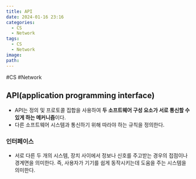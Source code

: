```yaml
---
title: API
date: 2024-01-16 23:16
categories:
  - CS
  - Network
tags:
  - CS
  - Network
image: 
path:
---
```

#CS #Network 

## API(application programming interface)
+ API는 정의 및 프로토콜 집합을 사용하여 **두 소프트웨어 구성 요소가 서로 통신할 수 있게 하는 메커니즘**이다.
+ 다른 소프트웨어 시스템과 통신하기 위해 따라야 하는 규칙을 정의한다.

### 인터페이스
+ 서로 다른 두 개의 시스템, 장치 사이에서 정보나 신호를 주고받는 경우의 접점이나 경계면을 의미한다. 즉, 사용자가 기기를 쉽게 동작시키는데 도움을 주는 시스템을 의미한다.